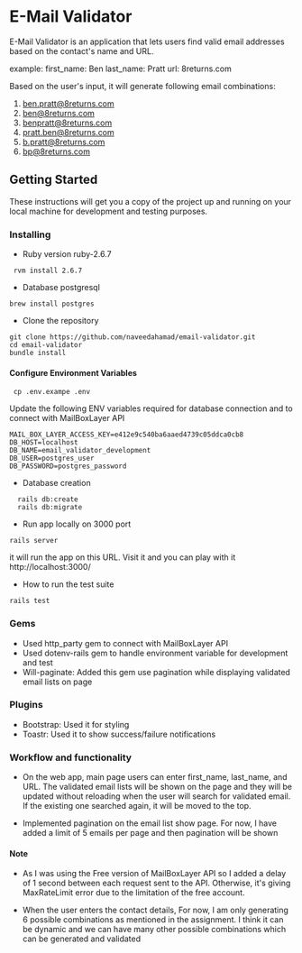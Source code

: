 # E-Mail Validator

 E-Mail Validator is an application that lets users find valid email addresses based on the contact's name and URL.

example:
first_name: Ben
last_name: Pratt
url: 8returns.com


Based on the user's input, it will generate following email combinations:
1. ben.pratt@8returns.com
2. ben@8returns.com
3. benpratt@8returns.com
4. pratt.ben@8returns.com
5. b.pratt@8returns.com
6. bp@8returns.com



## Getting Started

These instructions will get you a copy of the project up and running on your local machine for development and testing purposes.

### Installing


* Ruby version
 ruby-2.6.7

```
 rvm install 2.6.7
```
* Database
postgresql

```
brew install postgres
```


* Clone the repository


```
git clone https://github.com/naveedahamad/email-validator.git
cd email-validator
bundle install
```

#### Configure Environment Variables

```
 cp .env.exampe .env
```

Update the following ENV variables required for database connection and to connect with MailBoxLayer API


```
MAIL_BOX_LAYER_ACCESS_KEY=e412e9c540ba6aaed4739c05ddca0cb8
DB_HOST=localhost
DB_NAME=email_validator_development
DB_USER=postgres_user
DB_PASSWORD=postgres_password
```



* Database creation

```
  rails db:create
  rails db:migrate
```
* Run app locally on 3000 port

```
rails server
```

it will run the app on this URL. Visit it and you can play with it http://localhost:3000/


* How to run the test suite

```
rails test
```

### Gems
- Used http_party gem to connect with MailBoxLayer API
- Used dotenv-rails gem to handle environment variable for development and test
- Will-paginate: Added this gem use pagination while displaying validated email lists on page

### Plugins
- Bootstrap: Used it for styling
- Toastr: Used it to show success/failure notifications

### Workflow and functionality
- On the web app, main page users can enter first_name, last_name, and URL. The validated email lists will be shown on the page and they will be updated without reloading when the user will search for validated email. If the existing one searched again, it will be moved to the top.

- Implemented pagination on the email list show page. For now, I have added a limit of 5 emails per page and then pagination will be shown


#### Note
- As I was using the Free version of MailBoxLayer API so I added a delay of 1 second between each request sent to the API. Otherwise, it's giving MaxRateLimit error due to the limitation of the free account.

- When the user enters the contact details, For now, I am only generating 6 possible combinations as mentioned in the assignment. I think it can be dynamic and we can have many other possible combinations which can be generated and validated
